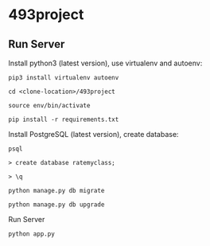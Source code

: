 # 493project

## Run Server

Install python3 (latest version), use virtualenv and autoenv:
```
pip3 install virtualenv autoenv

cd <clone-location>/493project

source env/bin/activate

pip install -r requirements.txt
```

Install PostgreSQL (latest version), create database:
```
psql

> create database ratemyclass;

> \q

python manage.py db migrate

python manage.py db upgrade
```

Run Server
```
python app.py
```

